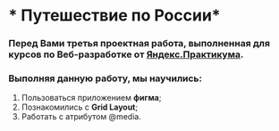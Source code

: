 # * Путешествие по России*
### Перед Вами __третья__ проектная работа, выполненная для курсов по Веб-разработке от  [Яндекс.Практикума](https://practicum.yandex.ru/).
### Выполняя данную работу, мы научились:
1. Пользоваться приложением **фигма**;
2. Познакомились с **Grid Layout**;
3. Работать с атрибутом @media.
